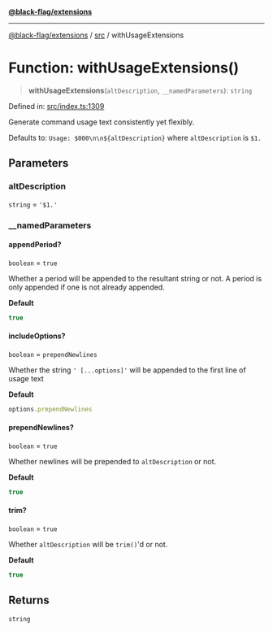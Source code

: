 [**@black-flag/extensions**](../../README.md)

***

[@black-flag/extensions](../../README.md) / [src](../README.md) / withUsageExtensions

# Function: withUsageExtensions()

> **withUsageExtensions**(`altDescription`, `__namedParameters`): `string`

Defined in: [src/index.ts:1309](https://github.com/Xunnamius/black-flag-extensions/blob/58ca41292dc469d27da4ef365acd1d10c30aedca/src/index.ts#L1309)

Generate command usage text consistently yet flexibly.

Defaults to: `Usage: $000\n\n${altDescription}` where `altDescription` is
`$1.`

## Parameters

### altDescription

`string` = `'$1.'`

### \_\_namedParameters

#### appendPeriod?

`boolean` = `true`

Whether a period will be appended to the resultant string or not. A
period is only appended if one is not already appended.

**Default**

```ts
true
```

#### includeOptions?

`boolean` = `prependNewlines`

Whether the string `' [...options]'` will be appended to the first line of usage text

**Default**

```ts
options.prependNewlines
```

#### prependNewlines?

`boolean` = `true`

Whether newlines will be prepended to `altDescription` or not.

**Default**

```ts
true
```

#### trim?

`boolean` = `true`

Whether `altDescription` will be `trim()`'d or not.

**Default**

```ts
true
```

## Returns

`string`
